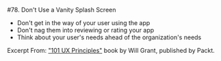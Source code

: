#78. Don't Use a Vanity Splash Screen
-  Don't get in the way of your user using the app
-  Don't nag them into reviewing or rating your app
-  Think about your user's needs ahead of the organization's needs

Excerpt From: ["101 UX Principles"](https://www.packtpub.com/web-development/101-ux-principles) book by Will Grant, published by Packt.
